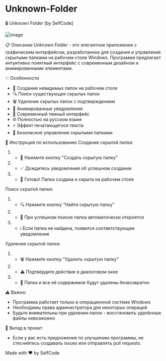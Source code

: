 # Unknown-Folder

🔒 Unknown Folder [by SelfCode]

![image](https://github.com/user-attachments/assets/c08ac115-3fc2-43f0-9ec1-82af435d9777)


📋 Описание
Unknown Folder - это элегантное приложение с графическим интерфейсом,
разработанное для создания и управления скрытыми папками на рабочем столе Windows.
Программа предлагает интуитивно понятный интерфейс с современным дизайном и анимированными элементами.


✨ Особенности

- 🎯 Создание невидимых папок на рабочем столе
- 🔍 Поиск существующих скрытых папок
- 🗑️ Удаление скрытых папок с подтверждением
- 💫 Анимированные уведомления
- 🎨 Современный темный интерфейс
- 🌐 Полностью на русском языке
- ⚡ Эффект печатающегося текста
- 🔐 Безопасное управление скрытыми папками



📖 Инструкция по использованию
Создание скрытой папки:
1. - 📁 Нажмите кнопку "Создать скрытую папку"
2. - ✅ Дождитесь уведомления об успешном создании
3. - 🎉 Готово! Папка создана и скрыта на рабочем столе


Поиск скрытой папки:

1. - 🔍 Нажмите кнопку "Найти скрытую папку"
2. - 📂 При успешном поиске папка автоматически откроется
3. - ℹ️ Если папка не найдена, появится соответствующее уведомление


Удаление скрытой папки:

1. - 🗑️ Нажмите кнопку "Удалить скрытую папку"
2. - ⚠️ Подтвердите действие в диалоговом окне
3. - 🚫 Папка и все её содержимое будут удалены безвозвратно


⚠️ Важно:

- Программа работает только в операционной системе Windows
- Необходимы права администратора для некоторых операций
- Будьте внимательны при удалении папок - восстановить удалённые файлы невозможно


🤝 Вклад в проект
- Если у вас есть предложения по улучшению программы,
не стесняйтесь создавать issues или отправлять pull requests.


Made with ❤️ by SelfCode
